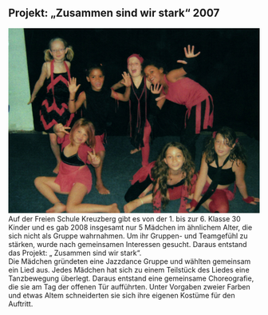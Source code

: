 ## Projekt: „Zusammen sind wir stark“ 2007


![maedchengruppe.png](maedchengruppe.png)Auf der Freien Schule Kreuzberg gibt es von der 1. bis zur 6. Klasse 30 Kinder und es gab 2008 insgesamt nur 5 
Mädchen im ähnlichem Alter, die sich nicht als Gruppe wahrnahmen. Um ihr Gruppen- und Teamgefühl zu stärken, 
wurde nach gemeinsamen Interessen gesucht. Daraus entstand das Projekt:     „ Zusammen sind wir stark“.  
Die Mädchen gründeten eine Jazzdance Gruppe und wählten gemeinsam ein Lied aus. Jedes Mädchen hat sich 
zu einem Teilstück des Liedes eine Tanzbewegung überlegt. Daraus entstand eine gemeinsame Choreografie, 
die sie am Tag der offenen Tür aufführten. Unter Vorgaben zweier Farben und etwas Altem schneiderten sie sich 
ihre eigenen Kostüme für den Auftritt. 
